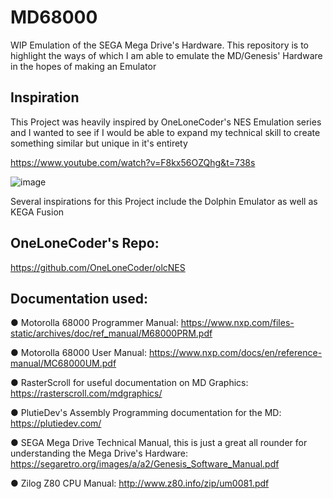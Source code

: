 # MD68000
WIP Emulation of the SEGA Mega Drive's Hardware.
This repository is to highlight the ways of which I am able to emulate the MD/Genesis' Hardware in the hopes of making an Emulator

## Inspiration
This Project was heavily inspired by OneLoneCoder's NES Emulation series and I wanted to see if I would be able to expand my technical skill to
create something similar but unique in it's entirety

https://www.youtube.com/watch?v=F8kx56OZQhg&t=738s

![image](https://user-images.githubusercontent.com/107435091/173459479-ca9f8eaf-2573-4a46-b99b-335871003a8d.png)

Several inspirations for this Project include the Dolphin Emulator as well as KEGA Fusion

## OneLoneCoder's Repo:
https://github.com/OneLoneCoder/olcNES

## Documentation used:

● Motorolla 68000 Programmer Manual: https://www.nxp.com/files-static/archives/doc/ref_manual/M68000PRM.pdf

● Motorolla 68000 User Manual: https://www.nxp.com/docs/en/reference-manual/MC68000UM.pdf

● RasterScroll for useful documentation on MD Graphics: https://rasterscroll.com/mdgraphics/

● PlutieDev's Assembly Programming documentation for the MD: https://plutiedev.com/

● SEGA Mega Drive Technical Manual, this is just a great all rounder for understanding the Mega Drive's Hardware: https://segaretro.org/images/a/a2/Genesis_Software_Manual.pdf

● Zilog Z80 CPU Manual: http://www.z80.info/zip/um0081.pdf



